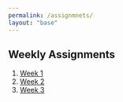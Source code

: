 ```yaml
---
permalink: /assignmnets/
layout: "base"
---
```

## Weekly Assignments

1. [Week 1]()
2. [Week 2]()
3. [Week 3]()
